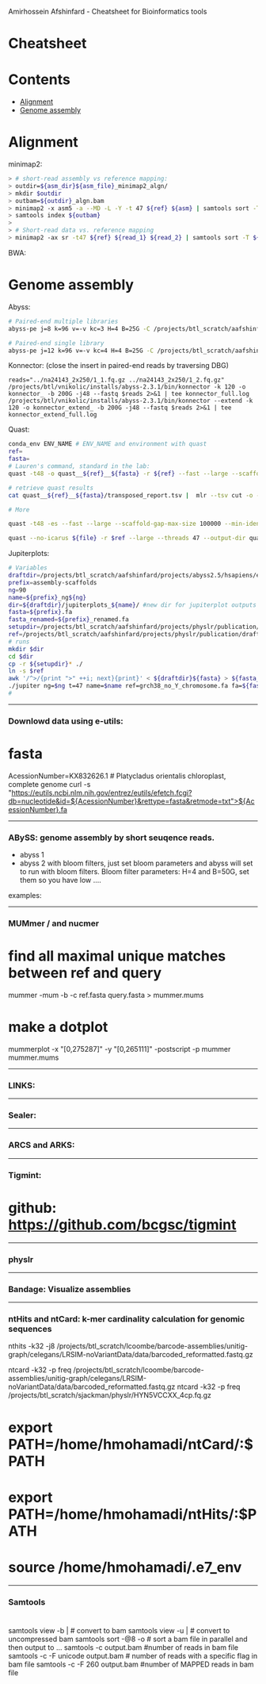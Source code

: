 Amirhossein Afshinfard - Cheatsheet for Bioinformatics tools


Cheatsheet
=====================

Contents
========

* [Alignment](#alignment)
* [Genome assembly](#genome-assembly)



Alignment
==============
minimap2:
```bash
> # short-read assembly vs reference mapping:
> outdir=${asm_dir}${asm_file}_minimap2_algn/
> mkdir $outdir
> outbam=${outdir}_algn.bam
> minimap2 -x asm5 -a --MD -L -Y -t 47 ${ref} ${asm} | samtools sort -T ${outdir}/tmp -O bam -o ${outbam}
> samtools index ${outbam}
> 
> # Short-read data vs. reference mapping
> minimap2 -ax sr -t47 ${ref} ${read_1} ${read_2} | samtools sort -T ${outdir}/tmp -O bam -o ${outbam}
```

BWA:


Genome assembly
==============
Abyss:
```bash
# Paired-end multiple libraries
abyss-pe j=8 k=96 v=-v kc=3 H=4 B=25G -C /projects/btl_scratch/aafshinfard/projects/redcedar/runResult/abyss/kc3/k96/10M/ name=redCedar_ lib='lr1 lr2 lr3 lr4' lr1='/projects/btl_scratch/aafshinfard/projects/redcedar/subsample/non_random/10Mreadpairs/lr1_sub.fastq.gz' lr2='/projects/btl_scratch/aafshinfard/projects/redcedar/subsample/non_random/10Mreadpairs/lr2_sub.fastq.gz' lr3='/projects/btl_scratch/aafshinfard/projects/redcedar/subsample/non_random/10Mreadpairs/lr3_sub.fastq.gz' lr4='/projects/btl_scratch/aafshinfard/projects/redcedar/subsample/non_random/10Mreadpairs/lr4_sub.fastq.gz' |& tee  abyss_kc3_k96_10M.log &

# Paired-end single library
abyss-pe j=12 k=96 v=-v kc=4 H=4 B=25G -C /projects/btl_scratch/aafshinfard/projects/redcedar/runResult/abyss/linear/10M/kc4k96/ name=redCedar in='/projects/btl_scratch/aafshinfard/projects/redcedar/subsample/linear/10Mreadpairs_R1.fastq.gz /projects/btl_scratch/aafshinfard/projects/redcedar/subsample/linear/10Mreadpairs_R2.fastq.gz' |& tee abyss_kc4_k96_10M.log
```
Konnector: (close the insert in paired-end reads by traversing DBG)
```bash:
reads="../na24143_2x250/1_1.fq.gz ../na24143_2x250/1_2.fq.gz"
/projects/btl/vnikolic/installs/abyss-2.3.1/bin/konnector -k 120 -o konnector_ -b 200G -j48 --fastq $reads 2>&1 | tee konnector_full.log
/projects/btl/vnikolic/installs/abyss-2.3.1/bin/konnector --extend -k 120 -o konnector_extend_ -b 200G -j48 --fastq $reads 2>&1 | tee konnector_extend_full.log

```

Quast:
```bash
conda_env ENV_NAME # ENV_NAME and environment with quast 
ref=
fasta=
# Lauren's command, standard in the lab:
quast -t48 -o quast__${ref}__${fasta} -r ${ref} --fast --large --scaffold-gap-max-size 100000  --min-identity 80 --split-scaffolds ${fasta} #wth the correct installation of quast (conda_env deepcut)

# retrieve quast results
cat quast__${ref}__${fasta}/transposed_report.tsv |  mlr --tsv cut -o -f Assembly,NG50,NGA50,"# misassemblies","# local misassemblies","Genome fraction (%)","Duplication ratio","Total length","Unaligned length","# unaligned contigs"| sed 's/\t/|/g' | sed 's/^/|/g' | sed 's/$/|/g'

# More

quast -t48 -es --fast --large --scaffold-gap-max-size 100000 --min-identity 95 -R ${ref} -o ${file}.quast ${file}.fa

quast --no-icarus ${file} -r $ref --large --threads 47 --output-dir quast-detailed-${file} 2>&1 | tee quast-detailed-${file}.log

```

Jupiterplots:
```bash
# Variables
draftdir=/projects/btl_scratch/aafshinfard/projects/abyss2.5/hsapiens/experiments/numbers3/abyss2.5/na12878_2x151-2/assembly-k90-kc2-B200G/
prefix=assembly-scaffolds
ng=90
name=${prefix}_ng${ng}
dir=${draftdir}/jupiterplots_${name}/ #new dir for jupiterplot outputs
fasta=${prefix}.fa
fasta_renamed=${prefix}_renamed.fa
setupdir=/projects/btl_scratch/aafshinfard/projects/physlr/publication/figures/jupiterplots/jupiterplotcodes/JustinChu/ # Jupiterplot codes
ref=/projects/btl_scratch/aafshinfard/projects/physlr/publication/drafts/grch38_no_Y_chromosome.fa
# runs
mkdir $dir
cd $dir
cp -r ${setupdir}* ./
ln -s $ref
awk '/^>/{print ">" ++i; next}{print}' < ${draftdir}${fasta} > ${fasta_renamed}
./jupiter ng=$ng t=47 name=$name ref=grch38_no_Y_chromosome.fa fa=${fasta_renamed}
#
```
_________________________________
### Downlowd data using e-utils:
# fasta 
AcessionNumber=KX832626.1 # Platycladus orientalis chloroplast, complete genome
curl -s  "https://eutils.ncbi.nlm.nih.gov/entrez/eutils/efetch.fcgi?db=nucleotide&id=${AcessionNumber}&rettype=fasta&retmode=txt">${AcessionNumber}.fa

_________________________________
### ABySS: genome assembly by short seuqence reads.
- abyss 1
- abyss 2 with bloom filters, just set bloom parameters and abyss will set to run with bloom filters.
Bloom filter parameters: H=4 and B=50G, set them so you have low ....

examples:

_________________________________
### MUMmer / and nucmer
# find all maximal unique matches between ref and query
mummer -mum -b -c ref.fasta query.fasta > mummer.mums
# make a dotplot
mummerplot -x "[0,275287]" -y "[0,265111]" -postscript -p mummer mummer.mums
_________________________________


### LINKS:

_________________________________
### Sealer:

_________________________________
### ARCS and ARKS:


_________________________________
### Tigmint:
# github: https://github.com/bcgsc/tigmint


_________________________________
### physlr

_________________________________
### Bandage: Visualize assemblies

_________________________________
### ntHits and ntCard: k-mer cardinality calculation for genomic sequences

nthits -k32 -j8 /projects/btl_scratch/lcoombe/barcode-assemblies/unitig-graph/celegans/LRSIM-noVariantData/data/barcoded_reformatted.fastq.gz

ntcard -k32 -p freq /projects/btl_scratch/lcoombe/barcode-assemblies/unitig-graph/celegans/LRSIM-noVariantData/data/barcoded_reformatted.fastq.gz
ntcard -k32 -p freq /projects/btl_scratch/sjackman/physlr/HYN5VCCXX_4cp.fq.gz


# export PATH=/home/hmohamadi/ntCard/:$PATH
# export PATH=/home/hmohamadi/ntHits/:$PATH
# source /home/hmohamadi/.e7_env

_________________________________
### Samtools
#
samtools view -b |			# convert to bam
samtools view -u |			# convert to uncompressed bam
samtools sort -@8 -o			# sort a bam file in parallel and then output to ...
samtools -c output.bam 			#number of reads in bam file
samtools -c -F unicode output.bam 	# number of reads with a specific flag in bam file 
samtools -c -F 260 output.bam 		#number of MAPPED reads in bam file



